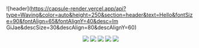 ![header](https://capsule-render.vercel.app/api?type=Waving&color=auto&height=250&section=header&text=Hello&fontSize=90&fontAlign=65&fontAlignY=40&desc=Im GiJae&descSize=30&descAlign=80&descAlignY=60)

<div align="center">
	<img src="https://img.shields.io/badge/Unity-262626?style=flat&logo=Unity&logoColor=white" />
	<img src="https://img.shields.io/badge/HTML5-E34F26?style=flat&logo=HTML5&logoColor=white" />
	<img src="https://img.shields.io/badge/CSS3-1572B6?style=flat&logo=CSS3&logoColor=white" />
	<img src="https://img.shields.io/badge/C Sharp-239120?style=flat&logo=C Sharp&logoColor=white" />
	<img src="https://img.shields.io/badge/C-A8B9CC?style=flat&logo=C&logoColor=white" />
</div>
